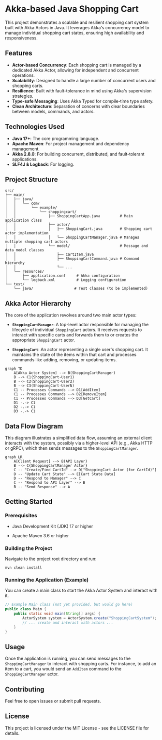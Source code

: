 Akka-based Java Shopping Cart
=============================

This project demonstrates a scalable and resilient shopping cart system built with Akka Actors in Java. It leverages Akka's concurrency model to manage individual shopping cart states, ensuring high availability and responsiveness.

## Features

- **Actor-based Concurrency**: Each shopping cart is managed by a dedicated Akka Actor, allowing for independent and concurrent operations.
- **Scalability**: Designed to handle a large number of concurrent users and shopping carts.
- **Resilience**: Built with fault-tolerance in mind using Akka's supervision strategies.
- **Type-safe Messaging**: Uses Akka Typed for compile-time type safety.
- **Clean Architecture**: Separation of concerns with clear boundaries between models, commands, and actors.

## Technologies Used

- **Java 17+**: The core programming language.
- **Apache Maven**: For project management and dependency management.
- **Akka 2.8.0**: For building concurrent, distributed, and fault-tolerant applications.
- **SLF4J & Logback**: For logging.

## Project Structure

```
src/
├── main/
│   ├── java/
│   │   └── com/
│   │       └── example/
│   │           └── shoppingcart/
│   │               ├── ShoppingCartApp.java         # Main application class
│   │               ├── actor/
│   │               │   ├── ShoppingCart.java        # Shopping cart actor implementation
│   │               │   └── ShoppingCartManager.java # Manages multiple shopping cart actors
│   │               └── model/                       # Message and data model classes
│   │                   ├── CartItem.java
│   │                   ├── ShoppingCartCommand.java # Command hierarchy
│   │                   └── ...
│   └── resources/
│       ├── application.conf     # Akka configuration
│       └── logback.xml          # Logging configuration
└── test/
    └── java/                   # Test classes (to be implemented)

```

Akka Actor Hierarchy
--------------------

The core of the application revolves around two main actor types:

-   **`ShoppingCartManager`**: A top-level actor responsible for managing the lifecycle of individual `ShoppingCart` actors. It receives requests to interact with specific carts and forwards them to or creates the appropriate `ShoppingCart` actor.

-   **`ShoppingCart`**: An actor representing a single user's shopping cart. It maintains the state of the items within that cart and processes commands like adding, removing, or updating items.

```mermaid
graph TD
    A[Akka Actor System] --> B(ShoppingCartManager)
    B --> C1(ShoppingCart-User1)
    B --> C2(ShoppingCart-User2)
    B --> C3(ShoppingCart-UserN)
    C1 -- Processes Commands --> D1[AddItem]
    C1 -- Processes Commands --> D2[RemoveItem]
    C1 -- Processes Commands --> D3[GetCart]
    D1 -.-> C1
    D2 -.-> C1
    D3 -.-> C1

```

Data Flow Diagram
-----------------

This diagram illustrates a simplified data flow, assuming an external client interacts with the system, possibly via a higher-level API (e.g., Akka HTTP or gRPC), which then sends messages to the `ShoppingCartManager`.

```mermaid
graph LR
    A[Client Request] --> B(API Layer)
    B --> C{ShoppingCartManager Actor}
    C -- "Create/Find CartId" --> D["ShoppingCart Actor (for CartId)"]
    D -- "Update Cart State" --> E[Cart State Data]
    D -- "Respond to Manager" --> C
    C -- "Respond to API Layer" --> B
    B -- "Send Response" --> A

```

Getting Started
---------------

### Prerequisites

-   Java Development Kit (JDK) 17 or higher

-   Apache Maven 3.6 or higher

### Building the Project

Navigate to the project root directory and run:

```
mvn clean install

```

### Running the Application (Example)

You can create a main class to start the Akka Actor System and interact with it.

```java
// Example Main class (not yet provided, but would go here)
public class Main {
    public static void main(String[] args) {
        ActorSystem system = ActorSystem.create("ShoppingCartSystem");
        // ... create and interact with actors ...
    }
}

```

Usage
-----

Once the application is running, you can send messages to the `ShoppingCartManager` to interact with shopping carts. For instance, to add an item to a cart, you would send an `AddItem` command to the `ShoppingCartManager` actor.

Contributing
------------

Feel free to open issues or submit pull requests.

License
-------

This project is licensed under the MIT License - see the LICENSE file for details.
